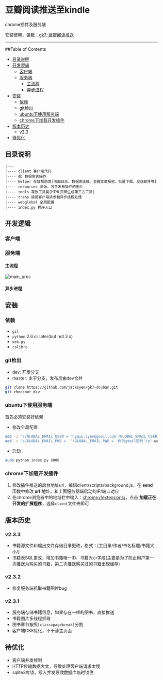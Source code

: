 # 豆瓣阅读推送至kindle
chrome插件及服务端

安装使用，请戳：[gk7-豆瓣阅读推送](https://chrome.google.com/webstore/detail/lmiobbkpdjmkfhgagdkpgbgonkogbllb)

---------

##Table of Contents

- [目录说明](#目录说明)
- [开发逻辑](#开发逻辑)
  - [客户端](#客户端)
  - [服务端](#服务端)
    - [主流程](#主流程)
    - [异步进程](#异步进程)
- [安装](#安装)
  - [依赖](#依赖)
  - [git检出](#git检出)
  - [ubuntu下使用服务端](#ubuntu下使用服务端)
  - [chrome下加载开发插件](#chrome下加载开发插件)
- [版本历史](#版本历史)
  - [v2.3](#v2.3)
- [待优化](#待优化)

## 目录说明 ##
```
|———
|---- client 客户端代码
|---- db 数据库表操作
|---- helper 存放帮助类[切面日志、数据库连接、豆瓣文章解密、批量下载、发送邮件等]
|---- resources 资源，包含发布插件的图片
|---- tools 存放工具类[HTML页面生成第三方工具]
|---- trans 接受客户端请求和异步线程处理
|---- webglobal 全局配置
|---- index.py 程序入口
```

## 开发逻辑 ##

### 客户端 ###

### 服务端 ###

#### 主流程 ####
![main_proc](https://raw.githubusercontent.com/jacksyen/gk7-douban/dev/resources/main_.png)


#### 异步进程 ####

## 安装 ##

### 依赖 ###

+ `git`
+ `python` 2.6 or later(but not 3.x)
+ `web.py`
+ `calibre`

### git检出 ###

+ dev: 开发分支
+ master: 主干分支，发布后由dev合并
```bash
git clone https://github.com/jacksyen/gk7-douban.git
git checkout dev
```

### ubuntu下使用服务端 ###

首先必须安装好依赖

* 修改全局配置
```bash
sed -i "s/GLOBAL_EMAIL_USER = 'hyqiu.syen@gmail.com'/GLOBAL_EMAIL_USER = '你的gmail邮箱地址'/g" webglobal/globals.py
sed -i "s/GLOBAL_EMAIL_PWD = ''/GLOBAL_EMAIL_PWD = '你的gmail密码'/g" webglobal/globals.py
```
* 启动：
```bash
sudo python index.py 8000
```

### chrome下加载开发插件 ###

1. 修改插件推送的后台地址url，编辑client/scripts/background.js，在 **send** 函数中修改 **url** 地址，和上面服务器端启动的IP/端口对应
2. 在chrome浏览器中的地址栏中输入：[chrome://extensions/](chrome://extensions/)，点击 **加载正在开发的扩展程序**，选择`client`文件夹即可

## 版本历史 ##

### v2.3.3 ###
+ 书籍源文件和输出文件存储目录更改，格式：[主目录/作者/书名标题/书籍大小/]
+ 书籍表SQL更改，增加书籍唯一ID、书籍大小字段(主要是为了防止用户第一次推送为购买的书籍，第二次推送购买过的书籍出现缓存)

### v2.3.2 ###
+ 修复服务端抓取书籍图片bug

### v2.3.1 ###
+ 服务端存储书籍信息，如果存在一样的图书，直接推送
+ 书籍图片多线程抓取
+ 图书章节按照`[class=pagebreak]`分割
+ 客户端CSS优化，不干涉主页面

## 待优化 ##
+ 客户端并发控制
+ HTTP传输数据大太，导致处理客户端请求太慢
+ sqlite3库锁，写入并发导致数据库临时锁住
